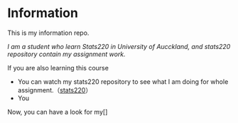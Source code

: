 # Information

This is my information repo.

*I am a student who learn Stats220 in University of Aucckland, and stats220 repository contain my assignment work.*

If you are also learning this course

* You can watch my stats220 repository to see what I am doing for whole assignment.（[stats220](https://github.com/jq77y/stats220)）
* You



Now, you can have a look for my[]


